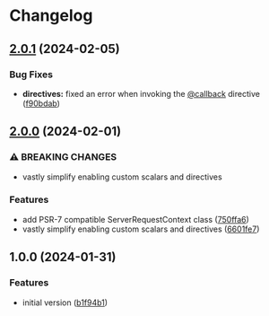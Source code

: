 # Changelog

## [2.0.1](https://github.com/compwright/graphql-php-jetpack/compare/v2.0.0...v2.0.1) (2024-02-05)


### Bug Fixes

* **directives:** fixed an error when invoking the [@callback](https://github.com/callback) directive ([f90bdab](https://github.com/compwright/graphql-php-jetpack/commit/f90bdab27a8c7fa9f5615b9a610414c1878c2715))

## [2.0.0](https://github.com/compwright/graphql-php-jetpack/compare/v1.0.0...v2.0.0) (2024-02-01)


### ⚠ BREAKING CHANGES

* vastly simplify enabling custom scalars and directives

### Features

* add PSR-7 compatible ServerRequestContext class ([750ffa6](https://github.com/compwright/graphql-php-jetpack/commit/750ffa6fc9270e646b6f1bfe65c5856dcd4e945a))
* vastly simplify enabling custom scalars and directives ([6601fe7](https://github.com/compwright/graphql-php-jetpack/commit/6601fe798d49fb35e71f8ed7ec18c7b9c11e5bdc))

## 1.0.0 (2024-01-31)


### Features

* initial version ([b1f94b1](https://github.com/compwright/graphql-php-jetpack/commit/b1f94b158827bfba4e47e6b5c2ad832a671c079b))
